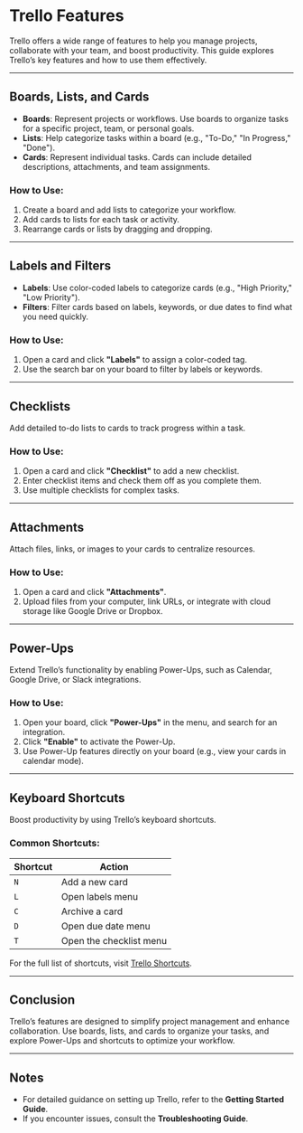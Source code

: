 # Trello Features

Trello offers a wide range of features to help you manage projects, collaborate with your team, and boost productivity. This guide explores Trello’s key features and how to use them effectively.

---

## Boards, Lists, and Cards

- **Boards**: Represent projects or workflows. Use boards to organize tasks for a specific project, team, or personal goals.
- **Lists**: Help categorize tasks within a board (e.g., "To-Do," "In Progress," "Done").
- **Cards**: Represent individual tasks. Cards can include detailed descriptions, attachments, and team assignments.

### How to Use:
1. Create a board and add lists to categorize your workflow.
2. Add cards to lists for each task or activity.
3. Rearrange cards or lists by dragging and dropping.

---

## Labels and Filters

- **Labels**: Use color-coded labels to categorize cards (e.g., "High Priority," "Low Priority").
- **Filters**: Filter cards based on labels, keywords, or due dates to find what you need quickly.

### How to Use:
1. Open a card and click **"Labels"** to assign a color-coded tag.
2. Use the search bar on your board to filter by labels or keywords.

---

## Checklists

Add detailed to-do lists to cards to track progress within a task.

### How to Use:
1. Open a card and click **"Checklist"** to add a new checklist.
2. Enter checklist items and check them off as you complete them.
3. Use multiple checklists for complex tasks.

---

## Attachments

Attach files, links, or images to your cards to centralize resources.

### How to Use:
1. Open a card and click **"Attachments"**.
2. Upload files from your computer, link URLs, or integrate with cloud storage like Google Drive or Dropbox.

---

## Power-Ups

Extend Trello’s functionality by enabling Power-Ups, such as Calendar, Google Drive, or Slack integrations.

### How to Use:
1. Open your board, click **"Power-Ups"** in the menu, and search for an integration.
2. Click **"Enable"** to activate the Power-Up.
3. Use Power-Up features directly on your board (e.g., view your cards in calendar mode).

---

## Keyboard Shortcuts

Boost productivity by using Trello’s keyboard shortcuts.

### Common Shortcuts:
| Shortcut          | Action                     |
|-------------------|----------------------------|
| `N`              | Add a new card             |
| `L`              | Open labels menu           |
| `C`              | Archive a card             |
| `D`              | Open due date menu         |
| `T`              | Open the checklist menu    |

For the full list of shortcuts, visit [Trello Shortcuts](https://trello.com/shortcuts).

---

## Conclusion

Trello’s features are designed to simplify project management and enhance collaboration. Use boards, lists, and cards to organize your tasks, and explore Power-Ups and shortcuts to optimize your workflow.

---

## Notes

- For detailed guidance on setting up Trello, refer to the **Getting Started Guide**.
- If you encounter issues, consult the **Troubleshooting Guide**.
